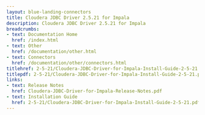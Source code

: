 ```yaml
---
layout: blue-landing-connectors
title: Cloudera JDBC Driver 2.5.21 for Impala
description: Cloudera JDBC Driver 2.5.21 for Impala
breadcrumbs:
- text: Documentation Home
  href: /index.html
- text: Other
  href: /documentation/other.html
- text: Connectors
  href: /documentation/other/connectors.html
titlehref: 2-5-21/Cloudera-JDBC-Driver-for-Impala-Install-Guide-2-5-21.pdf
titlepdf: 2-5-21/Cloudera-JDBC-Driver-for-Impala-Install-Guide-2-5-21.pdf
links:
- text: Release Notes
  href: Cloudera-JDBC-Driver-for-Impala-Release-Notes.pdf
- text: Installation Guide
  href: 2-5-21/Cloudera-JDBC-Driver-for-Impala-Install-Guide-2-5-21.pdf
---
```

